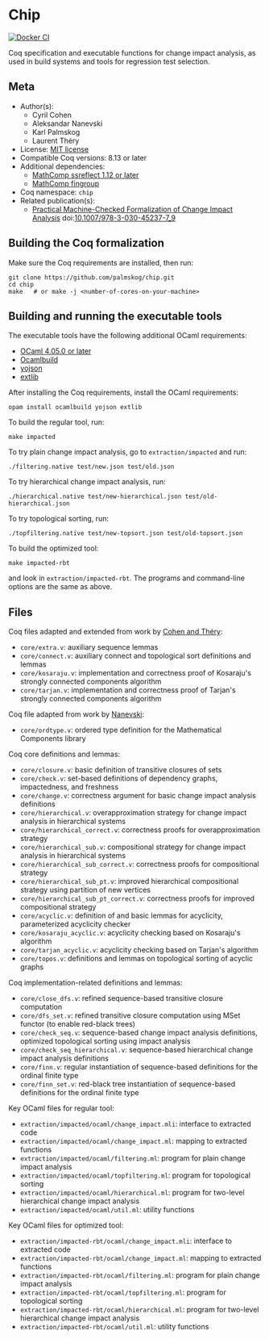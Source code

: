 <!---
This file was generated from `meta.yml`, please do not edit manually.
Follow the instructions on https://github.com/coq-community/templates to regenerate.
--->
# Chip

[![Docker CI][docker-action-shield]][docker-action-link]

[docker-action-shield]: https://github.com/palmskog/chip/workflows/Docker%20CI/badge.svg?branch=master
[docker-action-link]: https://github.com/palmskog/chip/actions?query=workflow:"Docker%20CI"




Coq specification and executable functions
for change impact analysis, as used in build systems
and tools for regression test selection.

## Meta

- Author(s):
  - Cyril Cohen
  - Aleksandar Nanevski
  - Karl Palmskog
  - Laurent Théry
- License: [MIT license](LICENSE)
- Compatible Coq versions: 8.13 or later
- Additional dependencies:
  - [MathComp ssreflect 1.12 or later](https://math-comp.github.io)
  - [MathComp fingroup](https://math-comp.github.io)
- Coq namespace: `chip`
- Related publication(s):
  - [Practical Machine-Checked Formalization of Change Impact Analysis](http://users.ece.utexas.edu/~gligoric/papers/PalmskogETAL20Chip.pdf) doi:[10.1007/978-3-030-45237-7_9](https://doi.org/10.1007/978-3-030-45237-7_9)

## Building the Coq formalization

Make sure the Coq requirements are installed, then run:

``` shell
git clone https://github.com/palmskog/chip.git
cd chip
make   # or make -j <number-of-cores-on-your-machine>
```

## Building and running the executable tools

The executable tools have the following additional OCaml requirements:

- [OCaml 4.05.0 or later](https://ocaml.org)
- [Ocamlbuild](https://github.com/ocaml/ocamlbuild)
- [yojson](https://github.com/ocaml-community/yojson)
- [extlib](https://github.com/ygrek/ocaml-extlib)

After installing the Coq requirements, install the OCaml requirements:
```
opam install ocamlbuild yojson extlib
```
To build the regular tool, run:
```
make impacted
```
To try plain change impact analysis, go to `extraction/impacted` and run:
```
./filtering.native test/new.json test/old.json
```
To try hierarchical change impact analysis, run:
```
./hierarchical.native test/new-hierarchical.json test/old-hierarchical.json
```
To try topological sorting, run:
```
./topfiltering.native test/new-topsort.json test/old-topsort.json
```
To build the optimized tool:
```
make impacted-rbt
```
and look in `extraction/impacted-rbt`. The programs and command-line
options are the same as above.

## Files

Coq files adapted and extended from work by [Cohen and Théry](https://github.com/CohenCyril/tarjan):

- `core/extra.v`: auxiliary sequence lemmas
- `core/connect.v`: auxiliary connect and topological sort definitions and lemmas
- `core/kosaraju.v`: implementation and correctness proof of Kosaraju's strongly connected components algorithm
- `core/tarjan.v`: implementation and correctness proof of Tarjan's strongly connected components algorithm

Coq file adapted from work by [Nanevski](https://github.com/imdea-software/fcsl-pcm):

- `core/ordtype.v`: ordered type definition for the Mathematical Components library

Coq core definitions and lemmas:

- `core/closure.v`: basic definition of transitive closures of sets
- `core/check.v`: set-based definitions of dependency graphs, impactedness, and freshness
- `core/change.v`: correctness argument for basic change impact analysis definitions
- `core/hierarchical.v`: overapproximation strategy for change impact analysis in hierarchical systems
- `core/hierarchical_correct.v`: correctness proofs for overapproximation strategy
- `core/hierarchical_sub.v`: compositional strategy for change impact analysis in hierarchical systems
- `core/hierarchical_sub_correct.v`: correctness proofs for compositional strategy
- `core/hierarchical_sub_pt.v`: improved hierarchical compositional strategy using partition of new vertices
- `core/hierarchical_sub_pt_correct.v`: correctness proofs for improved compositional strategy
- `core/acyclic.v`: definition of and basic lemmas for acyclicity, parameterized acyclicity checker
- `core/kosaraju_acyclic.v`: acyclicity checking based on Kosaraju's algorithm
- `core/tarjan_acyclic.v`: acyclicity checking based on Tarjan's algorithm
- `core/topos.v`: definitions and lemmas on topological sorting of acyclic graphs

Coq implementation-related definitions and lemmas:

- `core/close_dfs.v`: refined sequence-based transitive closure computation
- `core/dfs_set.v`: refined transitive closure computation using MSet functor (to enable red-black trees)
- `core/check_seq.v`: sequence-based change impact analysis definitions, optimized topological sorting using impact analysis
- `core/check_seq_hierarchical.v`: sequence-based hierarchical change impact analysis definitions
- `core/finn.v`: regular instantiation of sequence-based definitions for the ordinal finite type
- `core/finn_set.v`: red-black tree instantiation of sequence-based definitions for the ordinal finite type

Key OCaml files for regular tool:

- `extraction/impacted/ocaml/change_impact.mli`: interface to extracted code
- `extraction/impacted/ocaml/change_impact.ml`: mapping to extracted functions
- `extraction/impacted/ocaml/filtering.ml`: program for plain change impact analysis
- `extraction/impacted/ocaml/topfiltering.ml`: program for topological sorting
- `extraction/impacted/ocaml/hierarchical.ml`: program for two-level hierarchical change impact analysis
- `extraction/impacted/ocaml/util.ml`: utility functions

Key OCaml files for optimized tool:

- `extraction/impacted-rbt/ocaml/change_impact.mli`: interface to extracted code
- `extraction/impacted-rbt/ocaml/change_impact.ml`: mapping to extracted functions
- `extraction/impacted-rbt/ocaml/filtering.ml`: program for plain change impact analysis
- `extraction/impacted-rbt/ocaml/topfiltering.ml`: program for topological sorting
- `extraction/impacted-rbt/ocaml/hierarchical.ml`: program for two-level hierarchical change impact analysis
- `extraction/impacted-rbt/ocaml/util.ml`: utility functions
